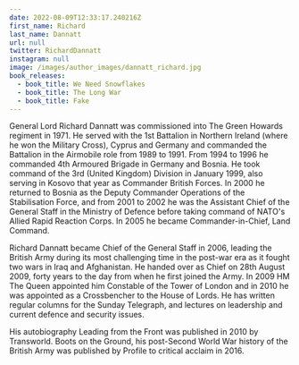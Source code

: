 ```yaml
---
date: 2022-08-09T12:33:17.240216Z
first_name: Richard
last_name: Dannatt
url: null
twitter: RichardDannatt
instagram: null
image: /images/author_images/dannatt_richard.jpg
book_releases:
  - book_title: We Need Snowflakes
  - book_title: The Long War
  - book_title: Fake
---
```

General Lord Richard Dannatt was commissioned into The Green Howards regiment in 1971. He served with the 1st Battalion in Northern Ireland (where he won the Military Cross), Cyprus and Germany and commanded the Battalion in the Airmobile role from 1989 to 1991. From 1994 to 1996 he commanded 4th Armoured Brigade in Germany and Bosnia. He took command of the 3rd (United Kingdom) Division in January 1999, also serving in Kosovo that year as Commander British Forces. In 2000 he returned to Bosnia as the Deputy Commander Operations of the Stabilisation Force, and from 2001 to 2002 he was the Assistant Chief of the General Staff in the Ministry of Defence before taking command of NATO's Allied Rapid Reaction Corps. In 2005 he became Commander-in-Chief, Land Command.

Richard Dannatt became Chief of the General Staff in 2006, leading the British Army during its most challenging time in the post-war era as it fought two wars in Iraq and Afghanistan. He handed over as Chief on 28th August 2009, forty years to the day from when he first joined the Army. In 2009 HM The Queen appointed him Constable of the Tower of London and in 2010 he was appointed as a Crossbencher to the House of Lords. He has written regular columns for the Sunday Telegraph, and lectures on leadership and current defence and security issues.

His autobiography Leading from the Front was published in 2010 by Transworld. Boots on the Ground, his post-Second World War history of the British Army was published by Profile to critical acclaim in 2016.